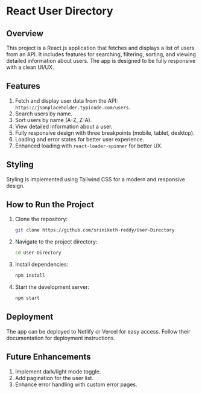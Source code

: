 # React User Directory

## Overview
This project is a React.js application that fetches and displays a list of users from an API. It includes features for searching, filtering, sorting, and viewing detailed information about users. The app is designed to be fully responsive with a clean UI/UX.

## Features
1. Fetch and display user data from the API: `https://jsonplaceholder.typicode.com/users`.
2. Search users by name.
3. Sort users by name (A-Z, Z-A).
4. View detailed information about a user.
5. Fully responsive design with three breakpoints (mobile, tablet, desktop).
6. Loading and error states for better user experience.
7. Enhanced loading with `react-loader-spinner` for better UX.

## Styling
Styling is implemented using Tailwind CSS for a modern and responsive design.

## How to Run the Project
1. Clone the repository:
   ```bash
   git clone https://github.com/sriniketh-reddy/User-Directory
   ```
2. Navigate to the project directory:
   ```bash
   cd User-Directory
   ```
3. Install dependencies:
   ```bash
   npm install
   ```
4. Start the development server:
   ```bash
   npm start
   ```

## Deployment
The app can be deployed to Netlify or Vercel for easy access. Follow their documentation for deployment instructions.

## Future Enhancements
1. Implement dark/light mode toggle.
2. Add pagination for the user list.
3. Enhance error handling with custom error pages.
